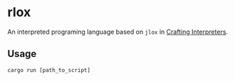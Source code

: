 # rlox
An interpreted programing language based on `jlox` in [Crafting Interpreters](https://craftinginterpreters.com/scanning.html).

## Usage
`cargo run [path_to_script]`
